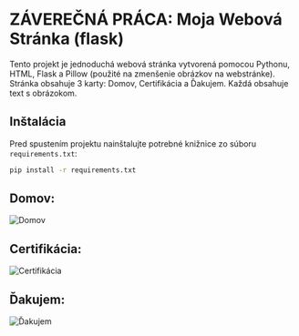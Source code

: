 # ZÁVEREČNÁ PRÁCA: Moja Webová Stránka (flask)

Tento projekt je jednoduchá webová stránka vytvorená pomocou Pythonu, HTML, Flask a Pillow (použité na zmenšenie obrázkov na webstránke). Stránka obsahuje 3 karty: Domov, Certifikácia a Ďakujem. Každá obsahuje text s obrázokom.

## Inštalácia

Pred spustením projektu nainštalujte potrebné knižnice zo súboru `requirements.txt`:

```bash
pip install -r requirements.txt
```

## Domov:
![Domov](https://i.imgur.com/176mbnn.png)

## Certifikácia:
![Certifikácia](https://i.imgur.com/OOHr3sW.png)

## Ďakujem:
![Ďakujem](https://i.imgur.com/UpE4Uof.png)
